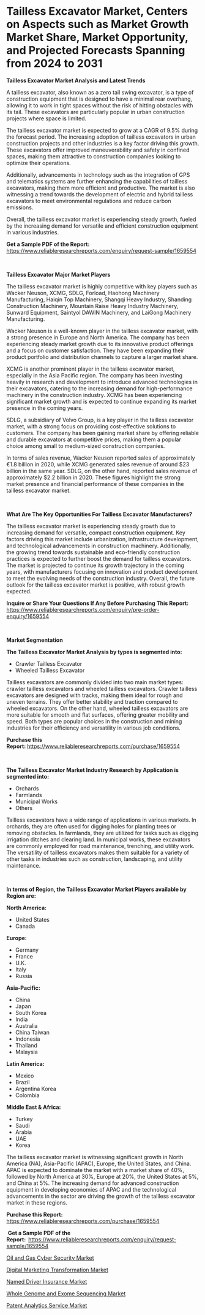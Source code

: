 <p><h1>Tailless Excavator Market, Centers on Aspects such as Market Growth Market Share, Market Opportunity, and Projected Forecasts Spanning from 2024 to 2031</h1></p><p><strong>Tailless Excavator Market Analysis and Latest Trends</strong></p>
<p><p>A tailless excavator, also known as a zero tail swing excavator, is a type of construction equipment that is designed to have a minimal rear overhang, allowing it to work in tight spaces without the risk of hitting obstacles with its tail. These excavators are particularly popular in urban construction projects where space is limited.</p><p>The tailless excavator market is expected to grow at a CAGR of 9.5% during the forecast period. The increasing adoption of tailless excavators in urban construction projects and other industries is a key factor driving this growth. These excavators offer improved maneuverability and safety in confined spaces, making them attractive to construction companies looking to optimize their operations.</p><p>Additionally, advancements in technology such as the integration of GPS and telematics systems are further enhancing the capabilities of tailless excavators, making them more efficient and productive. The market is also witnessing a trend towards the development of electric and hybrid tailless excavators to meet environmental regulations and reduce carbon emissions.</p><p>Overall, the tailless excavator market is experiencing steady growth, fueled by the increasing demand for versatile and efficient construction equipment in various industries.</p></p>
<p><strong>Get a Sample PDF of the Report:&nbsp;</strong> <a href="https://www.reliableresearchreports.com/enquiry/request-sample/1659554">https://www.reliableresearchreports.com/enquiry/request-sample/1659554</a></p>
<p>&nbsp;</p>
<p><strong>Tailless Excavator Major Market Players</strong></p>
<p><p>The tailless excavator market is highly competitive with key players such as Wacker Neuson, XCMG, SDLG, Forload, Haohong Machinery Manufacturing, Haiqin Top Machinery, Shangqi Heavy Industry, Shanding Construction Machinery, Mountain Raise Heavy Industry Machinery, Sunward Equipment, Saintyol DAWIN Machinery, and LaiGong Machinery Manufacturing.</p><p>Wacker Neuson is a well-known player in the tailless excavator market, with a strong presence in Europe and North America. The company has been experiencing steady market growth due to its innovative product offerings and a focus on customer satisfaction. They have been expanding their product portfolio and distribution channels to capture a larger market share.</p><p>XCMG is another prominent player in the tailless excavator market, especially in the Asia Pacific region. The company has been investing heavily in research and development to introduce advanced technologies in their excavators, catering to the increasing demand for high-performance machinery in the construction industry. XCMG has been experiencing significant market growth and is expected to continue expanding its market presence in the coming years.</p><p>SDLG, a subsidiary of Volvo Group, is a key player in the tailless excavator market, with a strong focus on providing cost-effective solutions to customers. The company has been gaining market share by offering reliable and durable excavators at competitive prices, making them a popular choice among small to medium-sized construction companies.</p><p>In terms of sales revenue, Wacker Neuson reported sales of approximately €1.8 billion in 2020, while XCMG generated sales revenue of around $23 billion in the same year. SDLG, on the other hand, reported sales revenue of approximately $2.2 billion in 2020. These figures highlight the strong market presence and financial performance of these companies in the tailless excavator market.</p></p>
<p>&nbsp;</p>
<p><strong>What Are The Key Opportunities For Tailless Excavator Manufacturers?</strong></p>
<p><p>The tailless excavator market is experiencing steady growth due to increasing demand for versatile, compact construction equipment. Key factors driving this market include urbanization, infrastructure development, and technological advancements in construction machinery. Additionally, the growing trend towards sustainable and eco-friendly construction practices is expected to further boost the demand for tailless excavators. The market is projected to continue its growth trajectory in the coming years, with manufacturers focusing on innovation and product development to meet the evolving needs of the construction industry. Overall, the future outlook for the tailless excavator market is positive, with robust growth expected.</p></p>
<p><strong>Inquire or Share Your Questions If Any Before Purchasing This Report:</strong> <a href="https://www.reliableresearchreports.com/enquiry/pre-order-enquiry/1659554">https://www.reliableresearchreports.com/enquiry/pre-order-enquiry/1659554</a></p>
<p>&nbsp;</p>
<p><strong>Market Segmentation</strong></p>
<p><strong>The Tailless Excavator Market Analysis by types is segmented into:</strong></p>
<p><ul><li>Crawler Tailless Excavator</li><li>Wheeled Tailless Excavator</li></ul></p>
<p><p>Tailless excavators are commonly divided into two main market types: crawler tailless excavators and wheeled tailless excavators. Crawler tailless excavators are designed with tracks, making them ideal for rough and uneven terrains. They offer better stability and traction compared to wheeled excavators. On the other hand, wheeled tailless excavators are more suitable for smooth and flat surfaces, offering greater mobility and speed. Both types are popular choices in the construction and mining industries for their efficiency and versatility in various job conditions.</p></p>
<p><strong>Purchase this Report:&nbsp;</strong><a href="https://www.reliableresearchreports.com/purchase/1659554">https://www.reliableresearchreports.com/purchase/1659554</a></p>
<p>&nbsp;</p>
<p><strong>The Tailless Excavator Market Industry Research by Application is segmented into:</strong></p>
<p><ul><li>Orchards</li><li>Farmlands</li><li>Municipal Works</li><li>Others</li></ul></p>
<p><p>Tailless excavators have a wide range of applications in various markets. In orchards, they are often used for digging holes for planting trees or removing obstacles. In farmlands, they are utilized for tasks such as digging irrigation ditches and clearing land. In municipal works, these excavators are commonly employed for road maintenance, trenching, and utility work. The versatility of tailless excavators makes them suitable for a variety of other tasks in industries such as construction, landscaping, and utility maintenance.</p></p>
<p>&nbsp;</p>
<p><strong>In terms of Region, the Tailless Excavator Market Players available by Region are:</strong></p>
<p>
    <p> <strong> North America: </strong>
        <ul>
            <li>United States</li>
            <li>Canada</li>
        </ul>
        </p> 
    <p> <strong> Europe: </strong>
        <ul>
            <li>Germany</li>
            <li>France</li>
            <li>U.K.</li>
            <li>Italy</li>
            <li>Russia</li>
        </ul>
        </p> 
    <p> <strong> Asia-Pacific: </strong>
        <ul>
            <li>China</li>
            <li>Japan</li>
            <li>South Korea</li>
            <li>India</li>
            <li>Australia</li>
            <li>China Taiwan</li>
            <li>Indonesia</li>
            <li>Thailand</li>
            <li>Malaysia</li>
        </ul>
        </p> 
    <p> <strong> Latin America: </strong>
        <ul>
            <li>Mexico</li>
            <li>Brazil</li>
            <li>Argentina Korea</li>
            <li>Colombia</li>
        </ul>
        </p> 
    <p> <strong> Middle East & Africa: </strong>
        <ul>
            <li>Turkey</li>
            <li>Saudi</li>
            <li>Arabia</li>
            <li>UAE</li>
            <li>Korea</li>
        </ul>
    </p>
    </p>
<p><p>The tailless excavator market is witnessing significant growth in North America (NA), Asia-Pacific (APAC), Europe, the United States, and China. APAC is expected to dominate the market with a market share of 40%, followed by North America at 30%, Europe at 20%, the United States at 5%, and China at 5%. The increasing demand for advanced construction equipment in developing economies of APAC and the technological advancements in the sector are driving the growth of the tailless excavator market in these regions.</p></p>
<p><strong>Purchase this Report: </strong><a href="https://www.reliableresearchreports.com/purchase/1659554">https://www.reliableresearchreports.com/purchase/1659554</a></p>
<p>&nbsp;<strong>Get a Sample PDF of the Report:&nbsp;&nbsp;</strong><a href="https://www.reliableresearchreports.com/enquiry/request-sample/1659554">https://www.reliableresearchreports.com/enquiry/request-sample/1659554</a></p>
<p><strong></strong></p>
<p><p><a href="https://medium.com/p/4e7e2dafdcbc/edit">Oil and Gas Cyber Security Market</a></p><p><a href="https://medium.com/@lomawitting/digital-marketing-transformation-market-report-reveals-the-latest-trends-and-growth-opportunities-5edf35f2a2eb">Digital Marketing Transformation Market</a></p><p><a href="https://medium.com/@lomawitting/named-driver-insurance-market-insights-into-market-cagr-market-trends-and-growth-strategies-f9cafd18cece">Named Driver Insurance Market</a></p><p><a href="https://medium.com/@lomawitting/analyzing-whole-genome-and-exome-sequencing-market-global-industry-perspective-and-forecast-2024-6277c5289fe6">Whole Genome and Exome Sequencing Market</a></p><p><a href="https://medium.com/@lomawitting/patent-analytics-service-market-outlook-industry-overview-and-forecast-2024-to-2031-29261e1041b2">Patent Analytics Service Market</a></p></p>